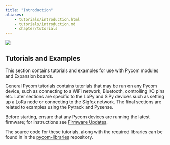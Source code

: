 ```yaml
---
title: "Introduction"
aliases:
    - tutorials/introduction.html
    - tutorials/introduction.md
    - chapter/tutorials
---
```


![](/gitbook/assets/tutorialsicon%20%281%29.png)

## Tutorials and Examples

This section contains tutorials and examples for use with Pycom modules and Expansion boards.

General Pycom tutorials contains tutorials that may be run on any Pycom device, such as connecting to a WiFi network, Bluetooth, controlling I/O pins etc. Later sections are specific to the LoPy and SiPy devices such as setting up a LoRa node or connecting to the Sigfox network. The final sections are related to examples using the Pytrack and Pysense.

Before starting, ensure that any Pycom devices are running the latest firmware; for instructions see [Firmware Updates](../gettingstarted/installation/firmwaretool).

The source code for these tutorials, along with the required libraries can be found in in the [pycom-libraries](https://github.com/pycom/pycom-libraries) repository.

